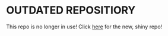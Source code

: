 # OUTDATED REPOSITIORY
This repo is no longer in use! Click <a href="https://github.com/BMMS-Robotics/BMMS-Techempire-2024-FINAL">here</a> for the new, shiny repo!
